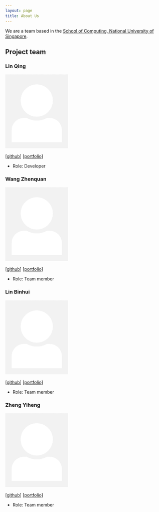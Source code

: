 ```yaml
---
layout: page
title: About Us
---
```


We are a team based in the [School of Computing, National University of Singapore](http://www.comp.nus.edu.sg).

## Project team

### Lin Qing

<img src="images/linqing42.png" width="200px">

[[github](https://github.com/linqing42/tp2)]
[[portfolio](team/linqing42.md)]

* Role: Developer

### Wang Zhenquan

<img src="images/impala36.png" width="200px">

[[github](http://github.com/impala36/tp2)]
[[portfolio](team/impala36.md)]

* Role: Team member

### Lin Binhui

<img src="images/binbinhui.png" width="200px">

[[github](http://github.com/binbinhui/tp2)]
[[portfolio](team/binhui.md)]

* Role: Team member

### Zheng Yiheng

<img src="images/yiheng0410.png" width="200px">

[[github](https://github.com/Yiheng0410/tp2)]
[[portfolio](team/yiheng0410.md)]

* Role: Team member
